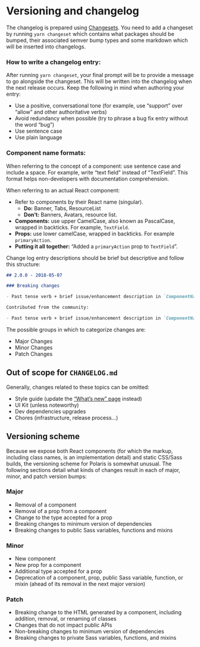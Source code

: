 # Versioning and changelog

The changelog is prepared using [Changesets](https://github.com/changesets/changesets). You need to add a changeset by running `yarn changeset` which contains what packages should be bumped, their associated semver bump types and some markdown which will be inserted into changelogs.

### How to write a changelog entry:

After running `yarn changeset`, your final prompt will be to provide a message to go alongside the changeset. This will be written into the changelog when the next release occurs. Keep the following in mind when authoring your entry:

- Use a positive, conversational tone (for example, use “support” over “allow” and other authoritative verbs)
- Avoid redundancy when possible (try to phrase a bug fix entry without the word “bug”)
- Use sentence case
- Use plain language

### Component name formats:

When referring to the concept of a component: use sentence case and include a space. For example, write “text field” instead of “TextField”. This format helps non-developers with documentation comprehension.

When referring to an actual React component:

- Refer to components by their React name (singular).
  - **Do:** Banner, Tabs, ResourceList
  - **Don’t:** Banners, Avatars, resource list.
- **Components:** use upper CamelCase, also known as PascalCase, wrapped in backticks. For example, `TextField`.
- **Props:** use lower camelCase, wrapped in backticks. For example `primaryAction`.
- **Putting it all together:** “Added a `primaryAction` prop to `TextField`”.

Change log entry descriptions should be brief but descriptive and follow this structure:

```md
## 2.0.0 - 2018-05-07

### Breaking changes

- Past tense verb + brief issue/enhancement description in `ComponentName` ([#100](https://github.com/shopify/polaris/pull/100))

Contributed from the community:

- Past tense verb + brief issue/enhancement description in `ComponentName` ([#100](https://github.com/shopify/polaris/pull/100)) (thanks [@username](https://github.com/username) for the [original issue](issue link)) and/or (thanks [@username](https://github.com/username) for the [pull request](pull request link))
```

The possible groups in which to categorize changes are:

- Major Changes
- Minor Changes
- Patch Changes

## Out of scope for `CHANGELOG.md`

Generally, changes related to these topics can be omitted:

- Style guide (update the [“What’s new” page](https://github.com/Shopify/polaris-styleguide/tree/master/pages/whats-new) instead)
- UI Kit (unless noteworthy)
- Dev dependencies upgrades
- Chores (infrastructure, release process…)

## Versioning scheme

Because we expose both React components (for which the markup, including class names, is an implementation detail) and static CSS/Sass builds, the versioning scheme for Polaris is somewhat unusual. The following sections detail what kinds of changes result in each of major, minor, and patch version bumps:

### Major

- Removal of a component
- Removal of a prop from a component
- Change to the type accepted for a prop
- Breaking changes to minimum version of dependencies
- Breaking changes to public Sass variables, functions and mixins

### Minor

- New component
- New prop for a component
- Additional type accepted for a prop
- Deprecation of a component, prop, public Sass variable, function, or mixin (ahead of its removal in the next major version)

### Patch

- Breaking change to the HTML generated by a component, including addition, removal, or renaming of classes
- Changes that do not impact public APIs
- Non-breaking changes to minimum version of dependencies
- Breaking changes to private Sass variables, functions, and mixins

